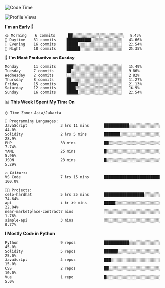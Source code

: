 <!--START_SECTION:waka-->
![Code Time](http://img.shields.io/badge/Code%20Time-0%20secs-blue)

![Profile Views](http://img.shields.io/badge/Profile%20Views-0-blue)

**I'm an Early 🐤** 

```text
🌞 Morning    6 commits      ██░░░░░░░░░░░░░░░░░░░░░░░   8.45% 
🌆 Daytime    31 commits     ███████████░░░░░░░░░░░░░░   43.66% 
🌃 Evening    16 commits     █████░░░░░░░░░░░░░░░░░░░░   22.54% 
🌙 Night      18 commits     ██████░░░░░░░░░░░░░░░░░░░   25.35%

```
📅 **I'm Most Productive on Sunday** 

```text
Monday       11 commits     ███░░░░░░░░░░░░░░░░░░░░░░   15.49% 
Tuesday      7 commits      ██░░░░░░░░░░░░░░░░░░░░░░░   9.86% 
Wednesday    2 commits      ░░░░░░░░░░░░░░░░░░░░░░░░░   2.82% 
Thursday     8 commits      ██░░░░░░░░░░░░░░░░░░░░░░░   11.27% 
Friday       15 commits     █████░░░░░░░░░░░░░░░░░░░░   21.13% 
Saturday     12 commits     ████░░░░░░░░░░░░░░░░░░░░░   16.9% 
Sunday       16 commits     █████░░░░░░░░░░░░░░░░░░░░   22.54%

```


📊 **This Week I Spent My Time On** 

```text
⌚︎ Time Zone: Asia/Jakarta

💬 Programming Languages: 
JavaScript               3 hrs 11 mins       ███████████░░░░░░░░░░░░░░   44.0% 
Solidity                 2 hrs 5 mins        ███████░░░░░░░░░░░░░░░░░░   28.9% 
PHP                      33 mins             ██░░░░░░░░░░░░░░░░░░░░░░░   7.74% 
YAML                     25 mins             █░░░░░░░░░░░░░░░░░░░░░░░░   5.96% 
JSON                     23 mins             █░░░░░░░░░░░░░░░░░░░░░░░░   5.29%

🔥 Editors: 
VS Code                  7 hrs 15 mins       █████████████████████████   100.0%

🐱‍💻 Projects: 
celo-hardhat             5 hrs 25 mins       ██████████████████░░░░░░░   74.64% 
api                      1 hr 39 mins        █████░░░░░░░░░░░░░░░░░░░░   22.84% 
near-marketplace-contract7 mins              ░░░░░░░░░░░░░░░░░░░░░░░░░   1.76% 
simple-api               3 mins              ░░░░░░░░░░░░░░░░░░░░░░░░░   0.77%

```

**I Mostly Code in Python** 

```text
Python                   9 repos             ███████████░░░░░░░░░░░░░░   45.0% 
Solidity                 5 repos             ██████░░░░░░░░░░░░░░░░░░░   25.0% 
JavaScript               3 repos             ███░░░░░░░░░░░░░░░░░░░░░░   15.0% 
CSS                      2 repos             ██░░░░░░░░░░░░░░░░░░░░░░░   10.0% 
Vue                      1 repo              █░░░░░░░░░░░░░░░░░░░░░░░░   5.0%

```



<!--END_SECTION:waka-->
